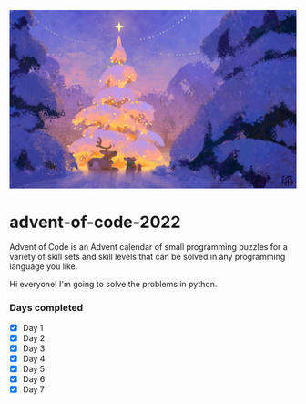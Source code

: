 ![Banner image for advent of code](banner.jpg)

# advent-of-code-2022
Advent of Code is an Advent calendar of small programming puzzles for a variety of skill sets and skill levels that can be solved in any programming language you like.

Hi everyone! I'm going to solve the problems in python.

### Days completed
* [x] Day 1
* [x] Day 2
* [x] Day 3
* [x] Day 4
* [x] Day 5
* [x] Day 6
* [x] Day 7